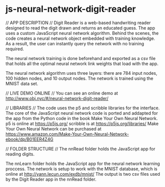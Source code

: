 # js-neural-network-digit-reader 

// APP DESCRIPTION // 
  Digit Reader is a web-based handwriting reader designed to read the digit drawn and returns an educated guess. 
  The app uses a custom JavaScript neural network algorithm. 
  Behind the scenes, the code creates a neural network object embedded with training knowledge. As a result, 
  the user can instantly query the network with no training required. 

  The neural network training is done beforehand and exported as a csv file that holds all the optimal neural 
  network link weights that load with the app. 

  The neural network algorithm uses three layers: there are 784 input nodes, 100 hidden nodes, and 10 output nodes. 
  The network is trained using the MNIST data set.
  
// LIVE DEMO ONLINE // 
  You can see an online demo at http://www.obj.nyc/#/neural-network-digit-reader/

// LIBRARIES // 
  The code uses the p5 and scribble libraries for the interface. The core of the JavaScript neural network code is 
  ported and addapted for the app from the Python code in the book Make Your Own Neural Network.
  p5 is online at https://p5js.org/
  scribble is at https://p5js.org/libraries/
  Make Your Own Neural Network can be purchased at https://www.amazon.com/Make-Your-Own-Neural-Network-ebook/dp/B01EER4Z4G

// FOLDER STRUCTURE // 
  The nnRead folder holds the JavaScript app for reading digits. 

  The nnLearn folder holds the JavaScript app for the neural network learning proccess. The network is setup to work 
  with the MNIST database, which is online at http://yann.lecun.com/exdb/mnist/
  The output is two csv files used by the Digit Reader app in the nnRead folder. 


